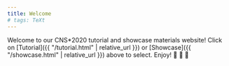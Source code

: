 ```yaml
---
title: Welcome
# tags: TeXt
---
```


Welcome to our CNS*2020 tutorial and showcase materials website! Click
on [Tutorial]({{ "/tutorial.html" | relative_url }})
or [Showcase]({{ "/showcase.html" | relative_url }}) above to
select. Enjoy! :ghost: :ghost: :ghost:

